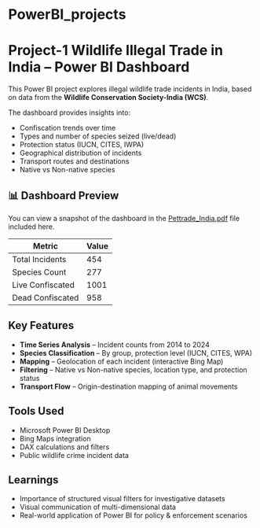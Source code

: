 # PowerBI_projects
# Project-1 Wildlife Illegal Trade in India – Power BI Dashboard

This Power BI project explores illegal wildlife trade incidents in India, based on data from the **Wildlife Conservation Society-India (WCS)**.

The dashboard provides insights into:
- Confiscation trends over time
- Types and number of species seized (live/dead)
- Protection status (IUCN, CITES, IWPA)
- Geographical distribution of incidents
- Transport routes and destinations
- Native vs Non-native species

## 📊 Dashboard Preview

You can view a snapshot of the dashboard in the [Pettrade_India.pdf](https://github.com/senguptashruti/PowerBI_projects/blob/main/Pettrade_India.pdf) file included here.

| Metric | Value |
|--------|-------|
| Total Incidents | 454 |
| Species Count   | 277 |
| Live Confiscated | 1001 |
| Dead Confiscated | 958 |


## Key Features

- **Time Series Analysis** – Incident counts from 2014 to 2024
- **Species Classification** – By group, protection level (IUCN, CITES, WPA)
- **Mapping** – Geolocation of each incident (interactive Bing Map)
- **Filtering** – Native vs Non-native species, location type, and protection status
- **Transport Flow** – Origin-destination mapping of animal movements

## Tools Used

- Microsoft Power BI Desktop  
- Bing Maps integration  
- DAX calculations and filters  
- Public wildlife crime incident data

## Learnings

- Importance of structured visual filters for investigative datasets  
- Visual communication of multi-dimensional data  
- Real-world application of Power BI for policy & enforcement scenarios
